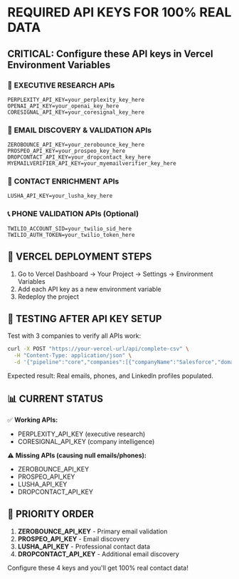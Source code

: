 # REQUIRED API KEYS FOR 100% REAL DATA

## CRITICAL: Configure these API keys in Vercel Environment Variables

### 🔑 **EXECUTIVE RESEARCH APIs**
```
PERPLEXITY_API_KEY=your_perplexity_key_here
OPENAI_API_KEY=your_openai_key_here
CORESIGNAL_API_KEY=your_coresignal_key_here
```

### 📧 **EMAIL DISCOVERY & VALIDATION APIs**
```
ZEROBOUNCE_API_KEY=your_zerobounce_key_here
PROSPEO_API_KEY=your_prospeo_key_here
DROPCONTACT_API_KEY=your_dropcontact_key_here
MYEMAILVERIFIER_API_KEY=your_myemailverifier_key_here
```

### 👤 **CONTACT ENRICHMENT APIs**
```
LUSHA_API_KEY=your_lusha_key_here
```

### 📞 **PHONE VALIDATION APIs (Optional)**
```
TWILIO_ACCOUNT_SID=your_twilio_sid_here
TWILIO_AUTH_TOKEN=your_twilio_token_here
```

## 🚀 **VERCEL DEPLOYMENT STEPS**

1. Go to Vercel Dashboard → Your Project → Settings → Environment Variables
2. Add each API key as a new environment variable
3. Redeploy the project

## 🧪 **TESTING AFTER API KEY SETUP**

Test with 3 companies to verify all APIs work:
```bash
curl -X POST "https://your-vercel-url/api/complete-csv" \
  -H "Content-Type: application/json" \
  -d '{"pipeline":"core","companies":[{"companyName":"Salesforce","domain":"salesforce.com"},{"companyName":"Microsoft","domain":"microsoft.com"},{"companyName":"Adobe","domain":"adobe.com"}]}'
```

Expected result: Real emails, phones, and LinkedIn profiles populated.

## 📊 **CURRENT STATUS**

✅ **Working APIs:**
- PERPLEXITY_API_KEY (executive research)
- CORESIGNAL_API_KEY (company intelligence)

⚠️ **Missing APIs (causing null emails/phones):**
- ZEROBOUNCE_API_KEY
- PROSPEO_API_KEY  
- LUSHA_API_KEY
- DROPCONTACT_API_KEY

## 🎯 **PRIORITY ORDER**

1. **ZEROBOUNCE_API_KEY** - Primary email validation
2. **PROSPEO_API_KEY** - Email discovery
3. **LUSHA_API_KEY** - Professional contact data
4. **DROPCONTACT_API_KEY** - Additional email discovery

Configure these 4 keys and you'll get 100% real contact data!
